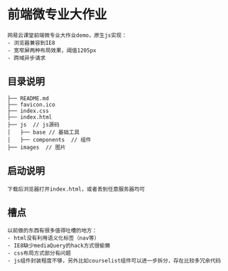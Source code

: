 # 前端微专业大作业

    网易云课堂前端微专业大作业demo，原生js实现：
    - 浏览器兼容到IE8
    - 宽窄屏两种布局效果，阈值1205px
    - 跨域异步请求

## 目录说明

```
├── README.md
├── favicon.ico
├── index.css
├── index.html
├── js  // js源码
│   ├── base // 基础工具
│   ├── components  // 组件
├── images  // 图片

```

## 启动说明

    下载后浏览器打开index.html，或者丢到任意服务器均可

## 槽点

    以前做的东西有很多值得吐槽的地方：
    - html没有利用语义化标签（nav等）
    - IE8缺少mediaQuery的hack方式很偷懒
    - css布局方式部分有问题
    - js组件封装程度不够，另外比如courselist组件可以进一步拆分，存在比较多冗余代码